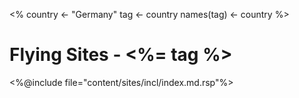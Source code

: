 <%
country <- "Germany"
tag <- country
names(tag) <- country
%>
# Flying Sites - <%= tag %>

<%@include file="content/sites/incl/index.md.rsp"%>
